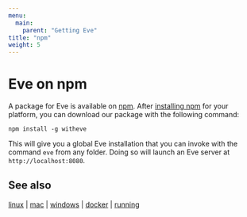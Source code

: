 ```yaml
---
menu:
  main:
    parent: "Getting Eve"
title: "npm"
weight: 5
---
```


# Eve on npm

A package for Eve is available on [npm](https://www.npmjs.com/package/witheve). After [installing npm](https://nodejs.org/en/download/) for your platform, you can download our package with the following command:

```
npm install -g witheve
```

This will give you a global Eve installation that you can invoke with the command `eve` from any folder. Doing so will launch an Eve server at `http://localhost:8080`.

## See also

[linux](../linux) | [mac](../mac) | [windows](../windows) | [docker](../docker) | [running](../running)